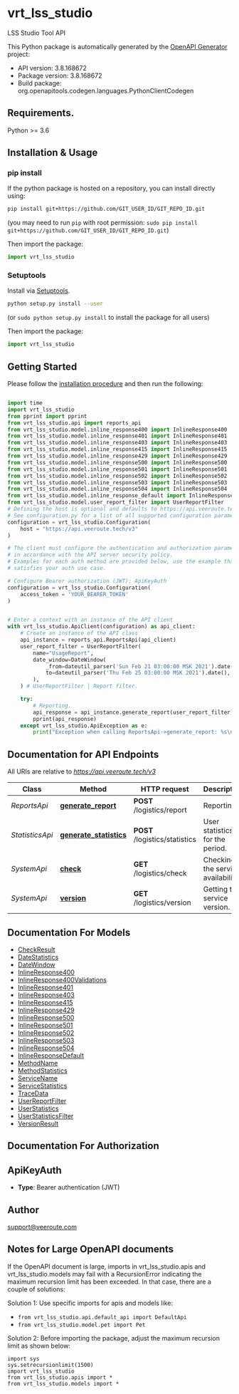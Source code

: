 # vrt_lss_studio
LSS Studio Tool API

This Python package is automatically generated by the [OpenAPI Generator](https://openapi-generator.tech) project:

- API version: 3.8.168672
- Package version: 3.8.168672
- Build package: org.openapitools.codegen.languages.PythonClientCodegen

## Requirements.

Python >= 3.6

## Installation & Usage
### pip install

If the python package is hosted on a repository, you can install directly using:

```sh
pip install git+https://github.com/GIT_USER_ID/GIT_REPO_ID.git
```
(you may need to run `pip` with root permission: `sudo pip install git+https://github.com/GIT_USER_ID/GIT_REPO_ID.git`)

Then import the package:
```python
import vrt_lss_studio
```

### Setuptools

Install via [Setuptools](http://pypi.python.org/pypi/setuptools).

```sh
python setup.py install --user
```
(or `sudo python setup.py install` to install the package for all users)

Then import the package:
```python
import vrt_lss_studio
```

## Getting Started

Please follow the [installation procedure](#installation--usage) and then run the following:

```python

import time
import vrt_lss_studio
from pprint import pprint
from vrt_lss_studio.api import reports_api
from vrt_lss_studio.model.inline_response400 import InlineResponse400
from vrt_lss_studio.model.inline_response401 import InlineResponse401
from vrt_lss_studio.model.inline_response403 import InlineResponse403
from vrt_lss_studio.model.inline_response415 import InlineResponse415
from vrt_lss_studio.model.inline_response429 import InlineResponse429
from vrt_lss_studio.model.inline_response500 import InlineResponse500
from vrt_lss_studio.model.inline_response501 import InlineResponse501
from vrt_lss_studio.model.inline_response502 import InlineResponse502
from vrt_lss_studio.model.inline_response503 import InlineResponse503
from vrt_lss_studio.model.inline_response504 import InlineResponse504
from vrt_lss_studio.model.inline_response_default import InlineResponseDefault
from vrt_lss_studio.model.user_report_filter import UserReportFilter
# Defining the host is optional and defaults to https://api.veeroute.tech/v3
# See configuration.py for a list of all supported configuration parameters.
configuration = vrt_lss_studio.Configuration(
    host = "https://api.veeroute.tech/v3"
)

# The client must configure the authentication and authorization parameters
# in accordance with the API server security policy.
# Examples for each auth method are provided below, use the example that
# satisfies your auth use case.

# Configure Bearer authorization (JWT): ApiKeyAuth
configuration = vrt_lss_studio.Configuration(
    access_token = 'YOUR_BEARER_TOKEN'
)


# Enter a context with an instance of the API client
with vrt_lss_studio.ApiClient(configuration) as api_client:
    # Create an instance of the API class
    api_instance = reports_api.ReportsApi(api_client)
    user_report_filter = UserReportFilter(
        name="UsageReport",
        date_window=DateWindow(
            _from=dateutil_parser('Sun Feb 21 03:00:00 MSK 2021').date(),
            to=dateutil_parser('Thu Feb 25 03:00:00 MSK 2021').date(),
        ),
    ) # UserReportFilter | Report filter.

    try:
        # Reporting.
        api_response = api_instance.generate_report(user_report_filter)
        pprint(api_response)
    except vrt_lss_studio.ApiException as e:
        print("Exception when calling ReportsApi->generate_report: %s\n" % e)
```

## Documentation for API Endpoints

All URIs are relative to *https://api.veeroute.tech/v3*

Class | Method | HTTP request | Description
------------ | ------------- | ------------- | -------------
*ReportsApi* | [**generate_report**](docs/ReportsApi.md#generate_report) | **POST** /logistics/report | Reporting.
*StatisticsApi* | [**generate_statistics**](docs/StatisticsApi.md#generate_statistics) | **POST** /logistics/statistics | User statistics for the period.
*SystemApi* | [**check**](docs/SystemApi.md#check) | **GET** /logistics/check | Checking the service availability.
*SystemApi* | [**version**](docs/SystemApi.md#version) | **GET** /logistics/version | Getting the service version.


## Documentation For Models

 - [CheckResult](docs/CheckResult.md)
 - [DateStatistics](docs/DateStatistics.md)
 - [DateWindow](docs/DateWindow.md)
 - [InlineResponse400](docs/InlineResponse400.md)
 - [InlineResponse400Validations](docs/InlineResponse400Validations.md)
 - [InlineResponse401](docs/InlineResponse401.md)
 - [InlineResponse403](docs/InlineResponse403.md)
 - [InlineResponse415](docs/InlineResponse415.md)
 - [InlineResponse429](docs/InlineResponse429.md)
 - [InlineResponse500](docs/InlineResponse500.md)
 - [InlineResponse501](docs/InlineResponse501.md)
 - [InlineResponse502](docs/InlineResponse502.md)
 - [InlineResponse503](docs/InlineResponse503.md)
 - [InlineResponse504](docs/InlineResponse504.md)
 - [InlineResponseDefault](docs/InlineResponseDefault.md)
 - [MethodName](docs/MethodName.md)
 - [MethodStatistics](docs/MethodStatistics.md)
 - [ServiceName](docs/ServiceName.md)
 - [ServiceStatistics](docs/ServiceStatistics.md)
 - [TraceData](docs/TraceData.md)
 - [UserReportFilter](docs/UserReportFilter.md)
 - [UserStatistics](docs/UserStatistics.md)
 - [UserStatisticsFilter](docs/UserStatisticsFilter.md)
 - [VersionResult](docs/VersionResult.md)


## Documentation For Authorization


## ApiKeyAuth

- **Type**: Bearer authentication (JWT)


## Author

support@veeroute.com


## Notes for Large OpenAPI documents
If the OpenAPI document is large, imports in vrt_lss_studio.apis and vrt_lss_studio.models may fail with a
RecursionError indicating the maximum recursion limit has been exceeded. In that case, there are a couple of solutions:

Solution 1:
Use specific imports for apis and models like:
- `from vrt_lss_studio.api.default_api import DefaultApi`
- `from vrt_lss_studio.model.pet import Pet`

Solution 2:
Before importing the package, adjust the maximum recursion limit as shown below:
```
import sys
sys.setrecursionlimit(1500)
import vrt_lss_studio
from vrt_lss_studio.apis import *
from vrt_lss_studio.models import *
```

